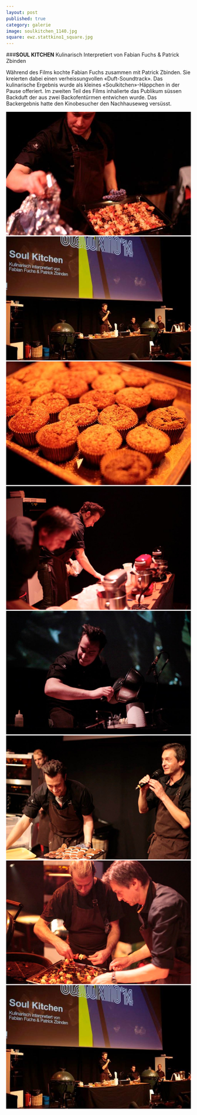 ```yaml
---
layout: post
published: true
category: galerie
image: soulkitchen_1140.jpg
square: ewz.stattkino1_square.jpg
---
```


###**SOUL KITCHEN**
Kulinarisch Interpretiert von Fabian Fuchs & Patrick Zbinden

Während des Films kochte Fabian Fuchs zusammen mit Patrick Zbinden. Sie kreierten dabei einen verheissungvollen «Duft-Soundtrack». Das kulinarische Ergebnis wurde als kleines «Soulkitchen»-Häppchen in der Pause offeriert. Im zweiten Teil des Films inhalierte das Publikum süssen Backduft der aus zwei Backofentürmen entwichen wurde. Das Backergebnis hatte den Kinobesucher den Nachhauseweg versüsst.

![soulkitchen03.jpg](/assets/images/galerie/soulkitchen03.jpg)
![soulkitchen01.jpg](/assets/images/galerie/soulkitchen01.jpg)
![soulkitchen06.jpg](/assets/images/galerie/soulkitchen06.jpg)
![soulkitchen04.jpg](/assets/images/galerie/soulkitchen04.jpg)
![soulkitchen07.jpg](/assets/images/galerie/soulkitchen07.jpg)
![soulkitchen05.jpg](/assets/images/galerie/soulkitchen05.jpg)
![soulkitchen02.jpg](/assets/images/galerie/soulkitchen02.jpg)
![soulkitchen01.jpg](/assets/images/galerie/soulkitchen01.jpg)
